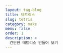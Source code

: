 ```yaml
---
layout: tag-blog
title: 테트리스
slug: tetris
category: make
menu: false
order: 1
description: >
  간단한 테트리스 만들어 보기
---
```

